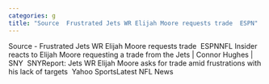 ```yaml
---
categories: g
title: "Source  Frustrated Jets WR Elijah Moore requests trade  ESPN"
---
```

Source - Frustrated Jets WR Elijah Moore requests trade&nbsp;&nbsp;ESPNNFL Insider reacts to Elijah Moore requesting a trade from the Jets | Connor Hughes | SNY&nbsp;&nbsp;SNYReport: Jets WR Elijah Moore asks for trade amid frustrations with his lack of targets&nbsp;&nbsp;Yahoo SportsLatest NFL News